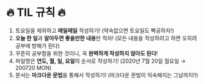 # 🔥 TIL 규칙 🔥


1. 토요일을 제외하고 **매일매일** 작성하기! (약속없으면 토요일도 빡공하자!)
3. **오늘 한 일**과 **알아두면 좋을만한 내용**만 적자! (모든 내용을 작성하려고 하면 오히려 공부에 방해가 된다)
4. 꾸준히 공부함을 위한 것이니, 꼭 **완벽하게 작성하지 않아도 된다**!
5. 파일명은 **연도, 월, 일, 요일**의 순서로 작성하기! (2020년 7월 20일 월요일 → 200720 MON)
6. 문서는 **마크다운 문법**을 통해서 작성하기! (마크다운 문법이 익숙해지는 그날까지!!)
